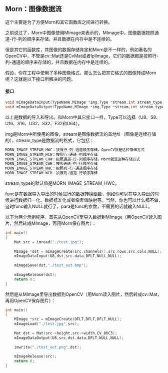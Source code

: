 ## Morn：图像数据流

这个主要是为了方便Morn和其它函数库之间进行转换。

之前说过了，Morn中图像使用MImage来表示的，MImage中，图像数据按照通道-行-列的顺序来存储，并且数据在内存中是不连续的。

但是其它的函数库，其图像的数据存储肯定和Morn是不一样的，例如著名的OpenCV中，不管是cv::Mat还是CvMat或者IplImage，它们的数据都是按照行-列-通道的顺序来存储的，并且数据在内存中是连续的。

假设，你在工程中使用了多种图像格式，那么怎么把其它格式的图像转成Morn呢？这就是以下接口所解决的问题。

#### 接口

```c
void mImageDataInput(TypeName,MImage *img,Type *stream,int stream_type,unsigned char (*func)(Type,void *),void *para);
void mImageDataOutput(TypeName,MImage *img,Type *stream,int stream_type,unsigned char (*func)(Type,void *),void *para);
```

以上是数据的导入和导出。和Morn中其它接口一样，Type可以选择（U8、S8、U16、S16、U32、S32、F32和D64）。

img是Morn中所使用的图像，stream是图像数据流的首地址（图像是连续存储的），stream_type是数据流的格式，它包括：

```c
MORN_IMAGE_STREAM_HWC：按照行-列-通道顺序存储，OpenCV就是这种存储方式
MORN_IMAGE_STREAM_HCW：按照行-通道-列顺序存储
MORN_IMAGE_STREAM_CHW：按照通道-行-列顺序存储，Morn就是这种存储方式
MORN_IMAGE_STREAM_CWH：按照通道-列-行顺序存储
MORN_IMAGE_STREAM_WHC：按照列-行-通道顺序存储
MORN_IMAGE_STREAM_WCH：按照列-通道-行顺序存储
```

stream_type的默认值是MORN_IMAGE_STREAM_HWC。

func是在数据导入导出的时候进行的数据转换函数，例如你可以在导入导出的时候进行数据归一化、数据标准化或者像素值映射等。当然，你也可以什么都不做，这时func输入NULL就行了，para是func的参数，不需要的话就输入NULL。

以下为两个示例程序，首先从OpenCV里导入数据到MImage（用OpenCV读入图片，然后转成MImage，再用Morn保存图片）：

```c
int main()
{
    Mat src = imread("./test.jpg");
    
    MImage *dst = mImageCreate(src.channels(),src.rows,src.cols,NULL);
    mImageDataInput(U8,dst,src.data,DFLT,NULL,NULL);
    
    mImageSave(dst,"./test_out.bmp");
    
    mImageRelease(dst);
    return 0；
}
```

然后是从MImage里导出数据到OpenCV（用Morn读入图片，然后转成cv::Mat，再用OpenCV保存图片）：

```c
int main()
{
    MImage *src = mImageCreate(DFLT,DFLT,DFLT,NULL);
    mImageLoad("./test.jpg",src);
    
    Mat dst = Mat(src->height,src->width,CV_8UC3);
    mImageDataOutput(U8,src,dst.data,DFLT,NULL,NULL);
    
    imwrite("./test_out.png",dst);
    
    mImageRelease(src);
    return 0;
}
```

